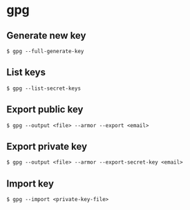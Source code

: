 # gpg

## Generate new key

    $ gpg --full-generate-key

## List keys

    $ gpg --list-secret-keys

## Export public key

    $ gpg --output <file> --armor --export <email>

## Export private key

    $ gpg --output <file> --armor --export-secret-key <email>

## Import key

    $ gpg --import <private-key-file>
